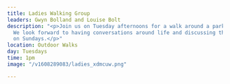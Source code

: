 ```yaml
---
title: Ladies Walking Group
leaders: Gwyn Bolland and Louise Bolt
description: "<p>Join us on Tuesday afternoons for a walk around a park in Newport!
  We look forward to having conversations around life and discussing the teaching
  on Sundays.</p>"
location: Outdoor Walks
day: Tuesdays
time: 1pm
image: "/v1608289083/ladies_xdmcuw.png"

---
```

